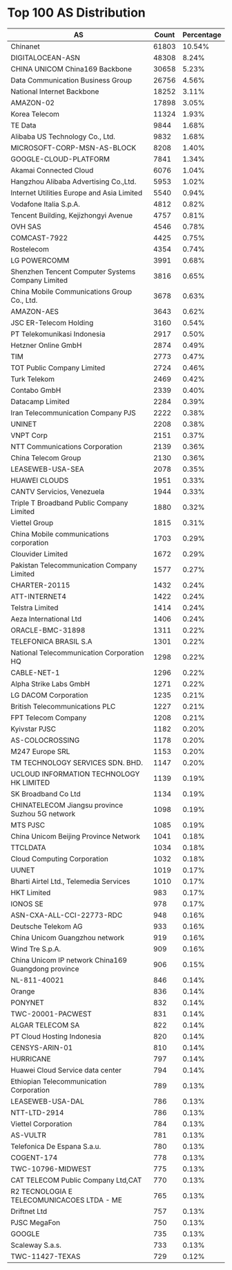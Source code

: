 # Top 100 AS Distribution
| AS | Count | Percentage |
|----|----|----|
| Chinanet | 61803 | 10.54% |
| DIGITALOCEAN-ASN | 48308 | 8.24% |
| CHINA UNICOM China169 Backbone | 30658 | 5.23% |
| Data Communication Business Group | 26756 | 4.56% |
| National Internet Backbone | 18252 | 3.11% |
| AMAZON-02 | 17898 | 3.05% |
| Korea Telecom | 11324 | 1.93% |
| TE Data | 9844 | 1.68% |
| Alibaba US Technology Co., Ltd. | 9832 | 1.68% |
| MICROSOFT-CORP-MSN-AS-BLOCK | 8208 | 1.40% |
| GOOGLE-CLOUD-PLATFORM | 7841 | 1.34% |
| Akamai Connected Cloud | 6076 | 1.04% |
| Hangzhou Alibaba Advertising Co.,Ltd. | 5953 | 1.02% |
| Internet Utilities Europe and Asia Limited | 5540 | 0.94% |
| Vodafone Italia S.p.A. | 4812 | 0.82% |
| Tencent Building, Kejizhongyi Avenue | 4757 | 0.81% |
| OVH SAS | 4546 | 0.78% |
| COMCAST-7922 | 4425 | 0.75% |
| Rostelecom | 4354 | 0.74% |
| LG POWERCOMM | 3991 | 0.68% |
| Shenzhen Tencent Computer Systems Company Limited | 3816 | 0.65% |
| China Mobile Communications Group Co., Ltd. | 3678 | 0.63% |
| AMAZON-AES | 3643 | 0.62% |
| JSC ER-Telecom Holding | 3160 | 0.54% |
| PT Telekomunikasi Indonesia | 2917 | 0.50% |
| Hetzner Online GmbH | 2874 | 0.49% |
| TIM | 2773 | 0.47% |
| TOT Public Company Limited | 2724 | 0.46% |
| Turk Telekom | 2469 | 0.42% |
| Contabo GmbH | 2339 | 0.40% |
| Datacamp Limited | 2284 | 0.39% |
| Iran Telecommunication Company PJS | 2222 | 0.38% |
| UNINET | 2208 | 0.38% |
| VNPT Corp | 2151 | 0.37% |
| NTT Communications Corporation | 2139 | 0.36% |
| China Telecom Group | 2130 | 0.36% |
| LEASEWEB-USA-SEA | 2078 | 0.35% |
| HUAWEI CLOUDS | 1951 | 0.33% |
| CANTV Servicios, Venezuela | 1944 | 0.33% |
| Triple T Broadband Public Company Limited | 1880 | 0.32% |
| Viettel Group | 1815 | 0.31% |
| China Mobile communications corporation | 1703 | 0.29% |
| Clouvider Limited | 1672 | 0.29% |
| Pakistan Telecommunication Company Limited | 1577 | 0.27% |
| CHARTER-20115 | 1432 | 0.24% |
| ATT-INTERNET4 | 1422 | 0.24% |
| Telstra Limited | 1414 | 0.24% |
| Aeza International Ltd | 1406 | 0.24% |
| ORACLE-BMC-31898 | 1311 | 0.22% |
| TELEFONICA BRASIL S.A | 1301 | 0.22% |
| National Telecommunication Corporation HQ | 1298 | 0.22% |
| CABLE-NET-1 | 1296 | 0.22% |
| Alpha Strike Labs GmbH | 1271 | 0.22% |
| LG DACOM Corporation | 1235 | 0.21% |
| British Telecommunications PLC | 1227 | 0.21% |
| FPT Telecom Company | 1208 | 0.21% |
| Kyivstar PJSC | 1182 | 0.20% |
| AS-COLOCROSSING | 1178 | 0.20% |
| M247 Europe SRL | 1153 | 0.20% |
| TM TECHNOLOGY SERVICES SDN. BHD. | 1147 | 0.20% |
| UCLOUD INFORMATION TECHNOLOGY HK LIMITED | 1139 | 0.19% |
| SK Broadband Co Ltd | 1134 | 0.19% |
| CHINATELECOM Jiangsu province Suzhou 5G network | 1098 | 0.19% |
| MTS PJSC | 1085 | 0.19% |
| China Unicom Beijing Province Network | 1041 | 0.18% |
| TTCLDATA | 1034 | 0.18% |
| Cloud Computing Corporation | 1032 | 0.18% |
| UUNET | 1019 | 0.17% |
| Bharti Airtel Ltd., Telemedia Services | 1010 | 0.17% |
| HKT Limited | 983 | 0.17% |
| IONOS SE | 978 | 0.17% |
| ASN-CXA-ALL-CCI-22773-RDC | 948 | 0.16% |
| Deutsche Telekom AG | 933 | 0.16% |
| China Unicom Guangzhou network | 919 | 0.16% |
| Wind Tre S.p.A. | 909 | 0.16% |
| China Unicom IP network China169 Guangdong province | 906 | 0.15% |
| NL-811-40021 | 846 | 0.14% |
| Orange | 836 | 0.14% |
| PONYNET | 832 | 0.14% |
| TWC-20001-PACWEST | 831 | 0.14% |
| ALGAR TELECOM SA | 822 | 0.14% |
| PT Cloud Hosting Indonesia | 820 | 0.14% |
| CENSYS-ARIN-01 | 810 | 0.14% |
| HURRICANE | 797 | 0.14% |
| Huawei Cloud Service data center | 794 | 0.14% |
| Ethiopian Telecommunication Corporation | 789 | 0.13% |
| LEASEWEB-USA-DAL | 786 | 0.13% |
| NTT-LTD-2914 | 786 | 0.13% |
| Viettel Corporation | 784 | 0.13% |
| AS-VULTR | 781 | 0.13% |
| Telefonica De Espana S.a.u. | 780 | 0.13% |
| COGENT-174 | 778 | 0.13% |
| TWC-10796-MIDWEST | 775 | 0.13% |
| CAT TELECOM Public Company Ltd,CAT | 770 | 0.13% |
| R2 TECNOLOGIA E TELECOMUNICACOES LTDA - ME | 765 | 0.13% |
| Driftnet Ltd | 757 | 0.13% |
| PJSC MegaFon | 750 | 0.13% |
| GOOGLE | 735 | 0.13% |
| Scaleway S.a.s. | 733 | 0.13% |
| TWC-11427-TEXAS | 729 | 0.12% |
